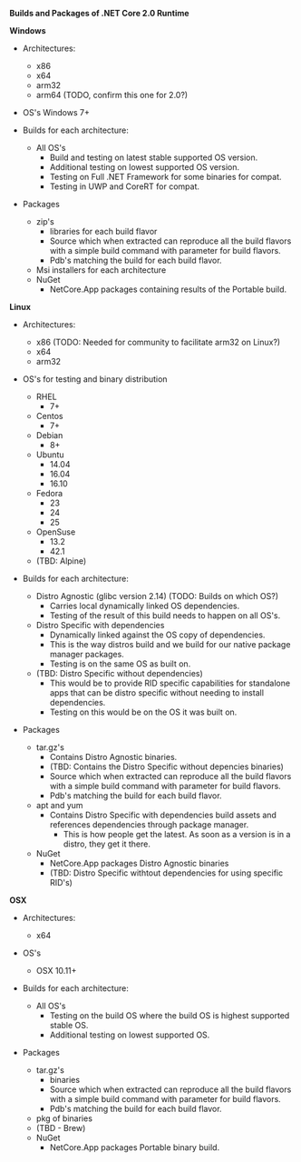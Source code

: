 **Builds and Packages of .NET Core 2.0 Runtime**

__Windows__

- Architectures:
    - x86
    - x64
    - arm32
    - arm64 (TODO, confirm this one for 2.0?)

- OS's
    Windows 7+

- Builds for each architecture:
    - All OS's
      - Build and testing on latest stable supported OS version.
      - Additional testing on lowest supported OS version. 
      - Testing on Full .NET Framework for some binaries for compat.
      - Testing in UWP and CoreRT for compat.

- Packages
    - zip's
        - libraries for each build flavor
        - Source which when extracted can reproduce all the build flavors with a simple build command with parameter for build flavors.
        - Pdb's matching the build for each build flavor.
    - Msi installers for each architecture
    - NuGet
        - NetCore.App packages containing results of the Portable build.

__Linux__

- Architectures:
    - x86 (TODO: Needed for community to facilitate arm32 on Linux?)
    - x64
    - arm32

- OS's for testing and binary distribution
    - RHEL
        - 7+
    - Centos 
        - 7+
    - Debian
        - 8+
    - Ubuntu
        - 14.04
        - 16.04
        - 16.10
    - Fedora
        - 23
        - 24
        - 25
    - OpenSuse
        - 13.2
        - 42.1
    - (TBD: Alpine)

- Builds for each architecture:
    - Distro Agnostic (glibc version 2.14) (TODO: Builds on which OS?)
        - Carries local dynamically linked OS dependencies.
        - Testing of the result of this build needs to happen on all OS's.
    - Distro Specific with dependencies
        - Dynamically linked against the OS copy of dependencies.
        - This is the way distros build and we build for our native package manager packages.
        - Testing is on the same OS as built on.
    - (TBD: Distro Specific without dependencies)
        - This would be to provide RID specific capabilities for standalone apps that can be distro specific without needing to install dependencies.
        - Testing on this would be on the OS it was built on.

- Packages
    - tar.gz's
        - Contains Distro Agnostic binaries.
        - (TBD: Contains the Distro Specific without depencies binaries)
        - Source which when extracted can reproduce all the build flavors with a simple build command with parameter for build flavors.
        - Pdb's matching the build for each build flavor.
    - apt and yum
        - Contains Distro Specific with dependencies build assets and references dependencies through package manager.
            - This is how people get the latest. As soon as a version is in a distro, they get it there.
    - NuGet
        - NetCore.App packages Distro Agnostic binaries
        - (TBD: Distro Specific withtout dependencies for using specific RID's)

__OSX__

- Architectures:
    - x64

- OS's
    - OSX 10.11+

- Builds for each architecture:
    - All OS's
      - Testing on the build OS where the build OS is highest supported stable OS.
      - Additional testing on lowest supported OS.

- Packages
    - tar.gz's
        - binaries
        - Source which when extracted can reproduce all the build flavors with a simple build command with parameter for build flavors.
        - Pdb's matching the build for each build flavor.
    - pkg of binaries
    - (TBD - Brew)
    - NuGet
        - NetCore.App packages Portable binary build.
